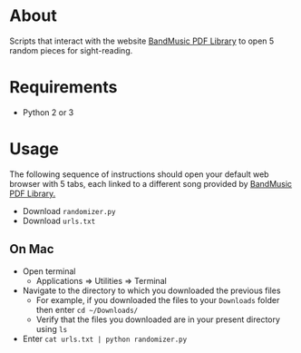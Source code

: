 # About

Scripts that interact with the website [BandMusic PDF Library](https://www.bandmusicpdf.org) to open 5 random pieces for sight-reading.

# Requirements

* Python 2 or 3

# Usage

The following sequence of instructions should open your default web browser with 5 tabs, each linked to a different song provided by [BandMusic PDF Library.](https://www.bandmusicpdf.org)

* Download ```randomizer.py```
* Download ```urls.txt```

## On Mac

* Open terminal 
  * Applications => Utilities => Terminal
* Navigate to the directory to which you downloaded the previous files
  * For example, if you downloaded the files to your ```Downloads``` folder then enter ```cd ~/Downloads/```
  * Verify that the files you downloaded are in your present directory using ```ls```
* Enter ```cat urls.txt | python randomizer.py```

